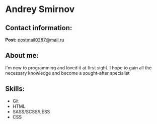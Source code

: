 # Andrey Smirnov

## Contact information:

**Post:** postmail0287@mail.ru

## About me:

I'm new to programming and loved it at first sight. I hope to gain all the necessary knowledge and become a sought-after specialist

## Skills:

* Git
* HTML
* SASS/SCSS/LESS
* CSS